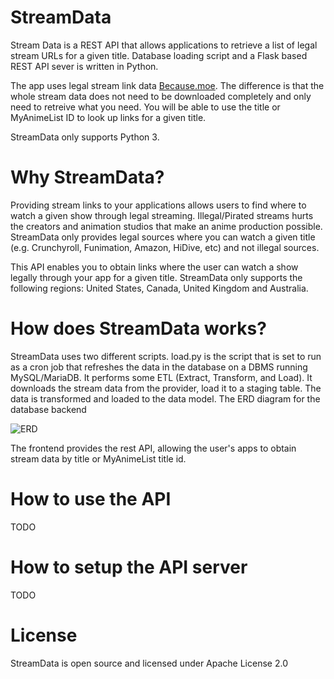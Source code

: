 # StreamData
Stream Data is a REST API that allows applications to retrieve a list of legal stream URLs for a given title. Database loading script and a Flask based REST API sever is written in Python.

The app uses legal stream link data [Because.moe](https://because.moe). The difference is that the whole stream data does not need to be downloaded completely and only need to retreive what you need. You will be able to use the title or MyAnimeList ID to look up links for a given title.

StreamData only supports Python 3.

# Why StreamData?
Providing stream links to your applications allows users to find where to watch a given show through legal streaming. Illegal/Pirated streams hurts the creators and animation studios that make an anime production possible. StreamData only provides legal sources where you can watch a given title (e.g. Crunchyroll, Funimation, Amazon, HiDive, etc) and not illegal sources.

This API enables you to obtain links where the user can watch a show legally through your app for a given title. StreamData only supports the following regions: United States, Canada, United Kingdom and Australia.

# How does StreamData works?
StreamData uses two different scripts. load.py is the script that is set to run as a cron job that refreshes the data in the database on a DBMS running MySQL/MariaDB. It performs some ETL (Extract, Transform, and Load). It downloads the stream data from the provider, load it to a staging table. The data is transformed and loaded to the data model. The ERD diagram for the database backend

![ERD](https://i.imgur.com/1wIYJnr.gif)

The frontend provides the rest API, allowing the user's apps to obtain stream data by title or MyAnimeList title id.

# How to use the API
TODO

# How to setup the API server
TODO

# License
StreamData is open source and licensed under Apache License 2.0
